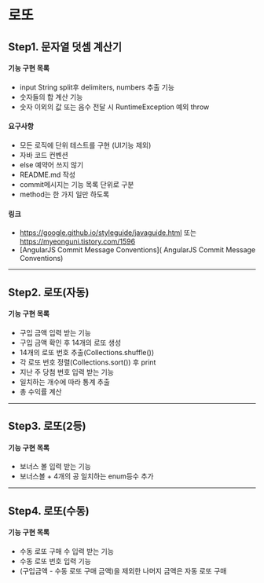 # 로또
## Step1. 문자열 덧셈 계산기
#### 기능 구현 목록
* input String split후 delimiters, numbers 추출 기능
* 숫자들의 합 계산 기능
* 숫자 이외의 값 또는 음수 전달 시 RuntimeException 예외 throw

#### 요구사항
* 모든 로직에 단위 테스트를 구현 (UI기능 제외)
* 자바 코드 컨벤션
* else 예약어 쓰지 않기
* README.md 작성 
* commit메시지는 기능 목록 단위로 구분
* method는 한 가지 일만 하도록

#### 링크
* <https://google.github.io/styleguide/javaguide.html> 또는 <https://myeonguni.tistory.com/1596>
* [AngularJS Commit Message Conventions]( AngularJS Commit Message Conventions)
***
## Step2. 로또(자동)
#### 기능 구현 목록
* 구입 금액 입력 받는 기능
* 구입 금액 확인 후 14개의 로또 생성
* 14개의 로또 번호 추출(Collections.shuffle())
* 각 로또 번호 정렬(Collections.sort()) 후 print
* 지난 주 당첨 번호 입력 받는 기능
* 일치하는 개수에 따라 통계 추출
* 총 수익률 계산

***
## Step3. 로또(2등)
#### 기능 구현 목록
* 보너스 볼 입력 받는 기능
* 보너스볼 + 4개의 공 일치하는 enum등수 추가

***
## Step4. 로또(수동)
#### 기능 구현 목록
* 수동 로또 구매 수 입력 받는 기능
* 수동 로또 번호 입력 기능
* (구입금액 - 수동 로또 구매 금액)을 제외한 나머지 금액은 자동 로또 구매

